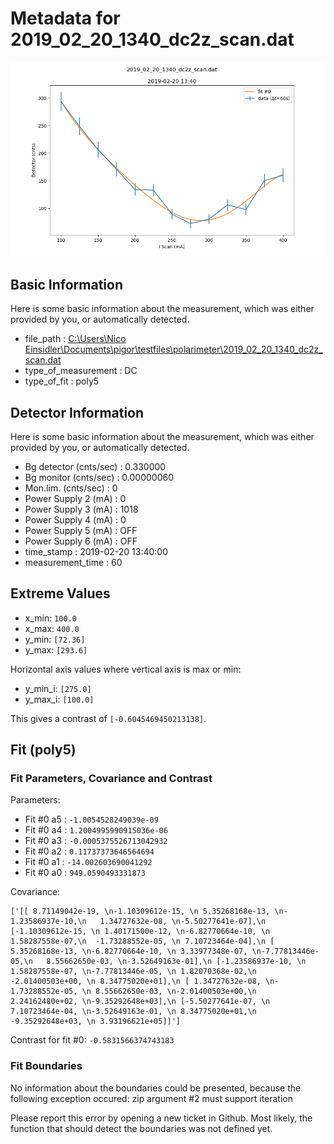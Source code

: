 # Metadata for 2019_02_20_1340_dc2z_scan.dat
![2019_02_20_1340_dc2z_scan.dat](./2019_02_20_1340_dc2z_scan.png "2019_02_20_1340_dc2z_scan.dat")

## Basic Information
Here is some basic information about the measurement, which was either provided by you, or automatically detected.

- file_path : [C:\Users\Nico Einsidler\Documents\pigor\testfiles\polarimeter\2019_02_20_1340_dc2z_scan.dat](2019_02_20_1340_dc2z_scan.dat)
- type_of_measurement : DC
- type_of_fit : poly5

## Detector Information
Here is some basic information about the measurement, which was either provided by you, or automatically detected.

-  Bg detector (cnts/sec) : 0.330000
-  Bg monitor (cnts/sec) : 0.00000060
-  Mon.lim.  (cnts/sec) :   0
-  Power Supply 2 (mA) :  0
-  Power Supply 3 (mA) :  1018
-  Power Supply 4 (mA) :  0
-  Power Supply 5 (mA) :  OFF
-  Power Supply 6 (mA) :  OFF   
- time_stamp : 2019-02-20 13:40:00
- measurement_time : 60

## Extreme Values

- x_min: `100.0`
- x_max: `400.0`
- y_min: `[72.36]`
- y_max: `[293.6]`

Horizontal axis values where vertical axis is max or min:

- y_min_i: `[275.0]`
- y_max_i: `[100.0]`

This gives a contrast of `[-0.6045469450213138]`.

## Fit (poly5)

### Fit Parameters, Covariance and Contrast

Parameters:

- Fit #0 a5 : `-1.0054528249039e-09`
- Fit #0 a4 : `1.2004995990915036e-06`
- Fit #0 a3 : `-0.0005375526713042932`
- Fit #0 a2 : `0.11737373646564694`
- Fit #0 a1 : `-14.002603690041292`
- Fit #0 a0 : `949.0590493331873`

Covariance:
```
['[[ 8.71149042e-19, \n-1.10309612e-15, \n 5.35268168e-13, \n-1.23586937e-10,\n   1.34727632e-08, \n-5.50277641e-07],\n [-1.10309612e-15, \n 1.40171500e-12, \n-6.82770664e-10, \n 1.58287558e-07,\n  -1.73288552e-05, \n 7.10723464e-04],\n [ 5.35268168e-13, \n-6.82770664e-10, \n 3.33977348e-07, \n-7.77813446e-05,\n   8.55662650e-03, \n-3.52649163e-01],\n [-1.23586937e-10, \n 1.58287558e-07, \n-7.77813446e-05, \n 1.82070368e-02,\n  -2.01400503e+00, \n 8.34775020e+01],\n [ 1.34727632e-08, \n-1.73288552e-05, \n 8.55662650e-03, \n-2.01400503e+00,\n   2.24162480e+02, \n-9.35292648e+03],\n [-5.50277641e-07, \n 7.10723464e-04, \n-3.52649163e-01, \n 8.34775020e+01,\n  -9.35292648e+03, \n 3.93196621e+05]]']
```

Contrast for fit #0: `-0.5831566374743183`

### Fit Boundaries

No information about the boundaries could be presented, because the following exception occured:
zip argument #2 must support iteration

Please report this error by opening a new ticket in Github. Most likely, the function that should detect the boundaries was not defined yet.
